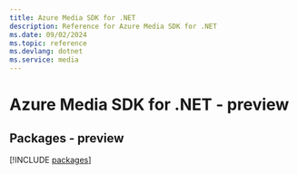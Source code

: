 ```yaml
---
title: Azure Media SDK for .NET
description: Reference for Azure Media SDK for .NET
ms.date: 09/02/2024
ms.topic: reference
ms.devlang: dotnet
ms.service: media
---
```

# Azure Media SDK for .NET - preview
## Packages - preview
[!INCLUDE [packages](media-index.md)]